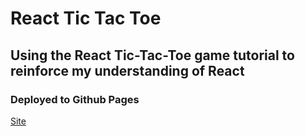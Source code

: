 # React Tic Tac Toe

## Using the React Tic-Tac-Toe game tutorial to reinforce my understanding of React

### Deployed to Github Pages
[Site](https://josephptflanagan.github.io/react-tic-tac-toe)